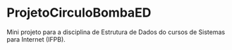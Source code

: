 # ProjetoCirculoBombaED
 Mini projeto para a disciplina de Estrutura de Dados do cursos de Sistemas para Internet (IFPB).
